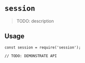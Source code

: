# `session`

> TODO: description

## Usage

```
const session = require('session');

// TODO: DEMONSTRATE API
```
